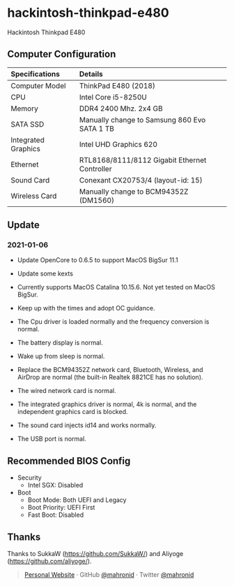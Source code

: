 # hackintosh-thinkpad-e480
Hackintosh Thinkpad E480

## Computer Configuration

| Specifications | Details |
|:---|:---|
| Computer Model | ThinkPad E480 (2018) |
| CPU | Intel Core i5-8250U |
| Memory | DDR4 2400 Mhz. 2x4 GB |
| SATA SSD | Manually change to Samsung 860 Evo SATA 1 TB |
| Integrated Graphics | Intel UHD Graphics 620 |
| Ethernet | RTL8168/8111/8112 Gigabit Ethernet Controller |
| Sound Card | Conexant CX20753/4 (layout-id: 15) |
| Wireless Card | Manually change to BCM94352Z (DM1560) |

## Update

### 2021-01-06

* Update OpenCore to 0.6.5 to support MacOS BigSur 11.1
* Update some kexts 

* Currently supports MacOS Catalina 10.15.6. Not yet tested on MacOS BigSur.
* Keep up with the times and adopt OC guidance.
* The Cpu driver is loaded normally and the frequency conversion is normal.
* The battery display is normal.
* Wake up from sleep is normal.
* Replace the BCM94352Z network card, Bluetooth, Wireless, and AirDrop are normal (the built-in Realtek 8821CE has no solution).
* The wired network card is normal.
* The integrated graphics driver is normal, 4k is normal, and the independent graphics card is blocked.
* The sound card injects id14 and works normally.
* The USB port is normal.

## Recommended BIOS Config

- Security
  - Intel SGX: Disabled
- Boot
  - Boot Mode: Both UEFI and Legacy
  - Boot Priority: UEFI First
  - Fast Boot: Disabled

## Thanks

Thanks to SukkaW (https://github.com/SukkaW/) and Aliyoge (https://github.com/aliyoge/).

> [Personal Website](https://mahron.id) · GitHub [@mahronid](https://github.com/mahronid) · Twitter [@mahronid](https://twitter.com/mahronid) 
